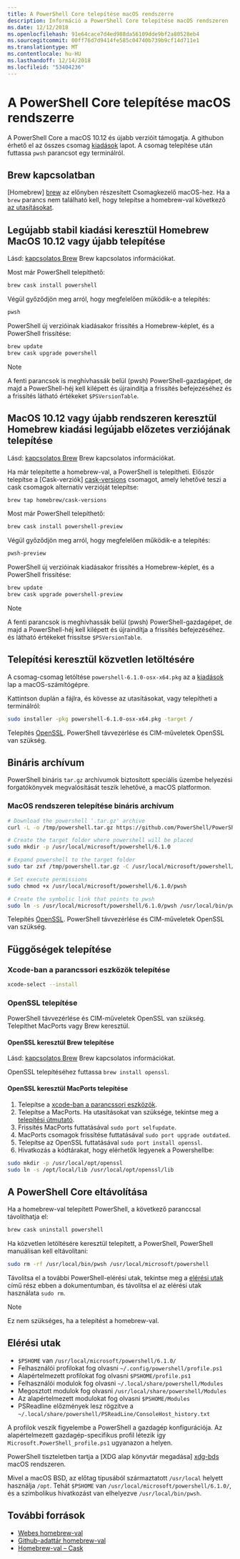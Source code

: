 ```yaml
---
title: A PowerShell Core telepítése macOS rendszerre
description: Információ a PowerShell Core telepítése macOS rendszeren
ms.date: 12/12/2018
ms.openlocfilehash: 91e64cace7d4ed988da56109dde9bf2a80528eb4
ms.sourcegitcommit: 00ff76d7d9414fe585c04740b739b9cf14d711e1
ms.translationtype: MT
ms.contentlocale: hu-HU
ms.lasthandoff: 12/14/2018
ms.locfileid: "53404236"
---
```

# <a name="installing-powershell-core-on-macos"></a>A PowerShell Core telepítése macOS rendszerre

A PowerShell Core a macOS 10.12 és újabb verzióit támogatja.
A githubon érhető el az összes csomag [kiadások][] lapot.
A csomag telepítése után futtassa `pwsh` parancsot egy terminálról.

## <a name="about-brew"></a>Brew kapcsolatban

[Homebrew] [ brew] az előnyben részesített Csomagkezelő macOS-hez.
Ha a `brew` parancs nem található kell, hogy telepítse a homebrew-val következő [az utasításokat][brew].

## <a name="installation-of-latest-stable-release-via-homebrew-on-macos-1012-or-higher"></a>Legújabb stabil kiadási keresztül Homebrew MacOS 10.12 vagy újabb telepítése

Lásd: [kapcsolatos Brew](#about-brew) Brew kapcsolatos információkat.

Most már PowerShell telepíthető:

```sh
brew cask install powershell
```

Végül győződjön meg arról, hogy megfelelően működik-e a telepítés:

```sh
pwsh
```

PowerShell új verzióinak kiadásakor frissítés a Homebrew-képlet, és a PowerShell frissítése:

```sh
brew update
brew cask upgrade powershell
```

> [!NOTE]
> A fenti parancsok is meghívhassák belül (pwsh) PowerShell-gazdagépet, de majd a PowerShell-héj kell kilépett és újraindítja a frissítés befejezéséhez és a frissítés látható értékeket `$PSVersionTable`.

[brew]: http://brew.sh/

## <a name="installation-of-latest-preview-release-via-homebrew-on-macos-1012-or-higher"></a>MacOS 10.12 vagy újabb rendszeren keresztül Homebrew kiadási legújabb előzetes verziójának telepítése

Lásd: [kapcsolatos Brew](#about-brew) Brew kapcsolatos információkat.

Ha már telepítette a homebrew-val, a PowerShell is telepítheti.
Először telepítse a [Cask-verziók] [ cask-versions] csomagot, amely lehetővé teszi a cask csomagok alternatív verzióját telepítse:

```sh
brew tap homebrew/cask-versions
```

Most már PowerShell telepíthető:

```sh
brew cask install powershell-preview
```

Végül győződjön meg arról, hogy megfelelően működik-e a telepítés:

```sh
pwsh-preview
```

PowerShell új verzióinak kiadásakor frissítés a Homebrew-képlet, és a PowerShell frissítése:

```sh
brew update
brew cask upgrade powershell-preview
```

> [!NOTE]
> A fenti parancsok is meghívhassák belül (pwsh) PowerShell-gazdagépet, de majd a PowerShell-héj kell kilépett és újraindítja a frissítés befejezéséhez.
> és látható értékeket frissítse `$PSVersionTable`.

## <a name="installation-via-direct-download"></a>Telepítési keresztül közvetlen letöltésére

A csomag-csomag letöltése `powershell-6.1.0-osx-x64.pkg`
az a [kiadások][] lap a macOS-számítógépre.

Kattintson duplán a fájlra, és kövesse az utasításokat, vagy telepítheti a terminálról:

```sh
sudo installer -pkg powershell-6.1.0-osx-x64.pkg -target /
```

Telepítés [OpenSSL](#install-openssl). PowerShell távvezérlése és CIM-műveletek OpenSSL van szükség.

## <a name="binary-archives"></a>Bináris archívum

PowerShell bináris `tar.gz` archívumok biztosított speciális üzembe helyezési forgatókönyvek megvalósítását teszik lehetővé, a macOS platformon.

### <a name="installing-binary-archives-on-macos"></a>MacOS rendszeren telepítése bináris archívum

```sh
# Download the powershell '.tar.gz' archive
curl -L -o /tmp/powershell.tar.gz https://github.com/PowerShell/PowerShell/releases/download/v6.1.0/powershell-6.1.0-osx-x64.tar.gz

# Create the target folder where powershell will be placed
sudo mkdir -p /usr/local/microsoft/powershell/6.1.0

# Expand powershell to the target folder
sudo tar zxf /tmp/powershell.tar.gz -C /usr/local/microsoft/powershell/6.1.0

# Set execute permissions
sudo chmod +x /usr/local/microsoft/powershell/6.1.0/pwsh

# Create the symbolic link that points to pwsh
sudo ln -s /usr/local/microsoft/powershell/6.1.0/pwsh /usr/local/bin/pwsh
```

Telepítés [OpenSSL](#install-openssl). PowerShell távvezérlése és CIM-műveletek OpenSSL van szükség.

## <a name="installing-dependencies"></a>Függőségek telepítése

### <a name="install-xcode-command-line-tools"></a>Xcode-ban a parancssori eszközök telepítése

```sh
xcode-select --install
```

### <a name="install-openssl"></a>OpenSSL telepítése

PowerShell távvezérlése és CIM-műveletek OpenSSL van szükség. Telepíthet MacPorts vagy Brew keresztül.

#### <a name="install-openssl-via-brew"></a>OpenSSL keresztül Brew telepítése

Lásd: [kapcsolatos Brew](#about-brew) Brew kapcsolatos információkat.

OpenSSL telepítéséhez futtassa `brew install openssl`.

#### <a name="install-openssl-via-macports"></a>OpenSSL keresztül MacPorts telepítése

1. Telepítse a [xcode-ban a parancssori eszközök](#install-xcode-command-line-tools).
1. Telepítse a MacPorts.
   Ha utasításokat van szüksége, tekintse meg a [telepítési útmutató](https://guide.macports.org/chunked/installing.macports.html).
1. Frissítés MacPorts futtatásával `sudo port selfupdate`.
1. MacPorts csomagok frissítése futtatásával `sudo port upgrade outdated`.
1. Telepítse az OpenSSL futtatásával `sudo port install openssl`.
1. Hivatkozás a kódtárakat, hogy elérhetők legyenek a Powershellbe:

```sh
sudo mkdir -p /usr/local/opt/openssl
sudo ln -s /opt/local/lib /usr/local/opt/openssl/lib
```

## <a name="uninstalling-powershell-core"></a>A PowerShell Core eltávolítása

Ha a homebrew-val telepített PowerShell, a következő paranccsal távolíthatja el:

```sh
brew cask uninstall powershell
```

Ha közvetlen letöltésére keresztül telepített, a PowerShell, PowerShell manuálisan kell eltávolítani:

```sh
sudo rm -rf /usr/local/bin/pwsh /usr/local/microsoft/powershell
```

Távolítsa el a további PowerShell-elérési utak, tekintse meg a [elérési utak](#paths) című rész ebben a dokumentumban, és távolítsa el az elérési utak használata `sudo rm`.

> [!NOTE]
> Ez nem szükséges, ha a telepítést a homebrew-val.

## <a name="paths"></a>Elérési utak

* `$PSHOME` van `/usr/local/microsoft/powershell/6.1.0/`
* Felhasználói profilokat fog olvasni `~/.config/powershell/profile.ps1`
* Alapértelmezett profilokat fog olvasni `$PSHOME/profile.ps1`
* Felhasználói modulok fog olvasni `~/.local/share/powershell/Modules`
* Megosztott modulok fog olvasni `/usr/local/share/powershell/Modules`
* Az alapértelmezett modulokat fog olvasni `$PSHOME/Modules`
* PSReadline előzmények lesz rögzítve a `~/.local/share/powershell/PSReadLine/ConsoleHost_history.txt`

A profilok veszik figyelembe a PowerShell a gazdagép konfigurációja.
Az alapértelmezett gazdagép-specifikus profil létezik így `Microsoft.PowerShell_profile.ps1` ugyanazon a helyen.

PowerShell tiszteletben tartja a [XDG alap könyvtár megadása] [ xdg-bds] macOS rendszeren.

Mivel a macOS BSD, az előtag típusából származtatott `/usr/local` helyett használja `/opt`.
Tehát `$PSHOME` van `/usr/local/microsoft/powershell/6.1.0/`, és a szimbolikus hivatkozást van elhelyezve `/usr/local/bin/pwsh`.

## <a name="additional-resources"></a>További források

* [Webes homebrew-val][brew]
* [Github-adattár homebrew-val][GitHub]
* [Homebrew-val – Cask][cask]

[brew]: http://brew.sh/
[Cask]: https://github.com/Homebrew/homebrew-cask
[cask-versions]: https://github.com/Homebrew/homebrew-cask-versions
[GitHub]: https://github.com/Homebrew
[kiadások]: https://github.com/PowerShell/PowerShell/releases/latest
[xdg-bds]: https://specifications.freedesktop.org/basedir-spec/basedir-spec-latest.html
